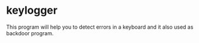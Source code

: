 # keylogger
This program will help you to detect errors in a keyboard and it also used as backdoor program.
